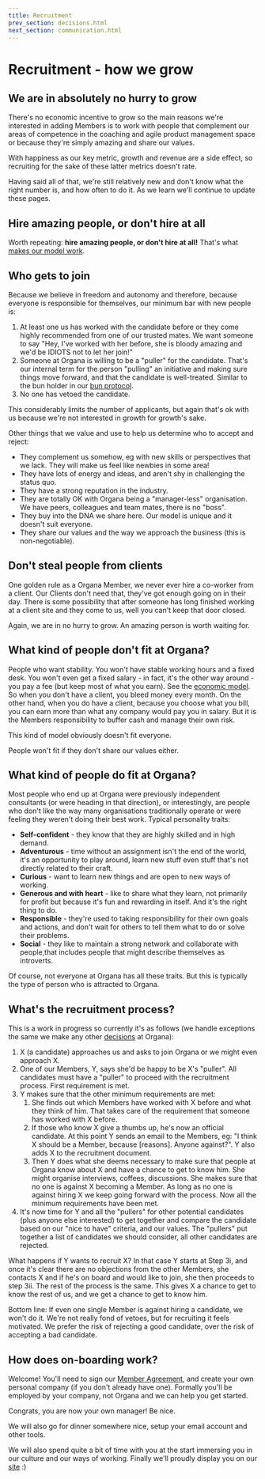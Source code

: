 ```yaml
---
title: Recruitment
prev_section: decisions.html
next_section: communication.html
---
```


Recruitment - how we grow
=========================

We are in absolutely no hurry to grow
--------------------------

There's no economic incentive to grow so the main reasons we're interested in adding Members is to work with people that complement our areas of competence in the coaching and agile product management space or because they're simply amazing and share our values. 

With happiness as our key metric, growth and revenue are a side effect, so recruiting for the sake of these latter metrics doesn't rate.

Having said all of that, we're still relatively new and don't know what the right number is, and how often to do it. As we learn we'll continue to update these pages. 

Hire amazing people, or don't hire at all
-----------------------------------------

Worth repeating: **hire amazing people, or don't hire at all!**
That's what [makes our model work](why-this-works.html).

Who gets to join
----------------

Because we believe in freedom and autonomy and therefore, because everyone is responsible for themselves, our minimum bar with new people is:

1.  At least one us has worked with the candidate before or they come highly recommended from one of our trusted mates. We want someone to say "Hey, I've worked with her before, she is bloody amazing and we'd be IDIOTS not to let her join!"  
2.  Someone at Organa is willing to be a "puller" for the candidate. That's our internal term for the person "pulling" an initiative and making sure things move forward, and that the candidate is well-treated. Similar to the bun holder in our [bun protocol](bun-protocol.html).
3.  No one has vetoed the candidate.

This considerably limits the number of applicants, but again that's ok with us because we're not interested in growth for growth's sake.

Other things that we value and use to help us determine who to accept and reject:

-   They complement us somehow, eg with new skills or perspectives that we lack. They will make us feel like newbies in some area!
-   They have lots of energy and ideas, and aren't  shy in challenging the status quo.
-   They have a strong reputation in the industry.
-   They are totally OK with Organa being a "manager-less" organisation. We have peers, colleagues and team mates, there is no "boss".
-   They buy into the DNA we share here. Our model is unique and it doesn't suit everyone. 
-   They share our values and the way we approach the business (this is non-negotiable).

Don't steal people from clients
--------------------------------

One golden rule as a Organa Member, we never ever hire a co-worker from a client. Our Clients don't need that, they've got enough going on in their day. There is some possibility that after someone has long finished working at a client site and they come to us, well you can't keep that door closed.

Again, we are in no hurry to grow. An amazing person is worth waiting for.

What kind of people don't fit at Organa?
---------------------------------------

People who want stability. You won't have stable working hours and a fixed desk. You won't even get a fixed salary - in fact, it's the other way around - you pay a fee (but keep most of what you earn). See the [economic model](economic-model.html). So when you don't have a client, you bleed money every month. On the other hand, when you do have a client, because you choose what you bill, you can earn more than what any company would pay you in salary. But it is the Members responsibility to buffer cash and manage their own risk.

This kind of model obviously doesn't fit everyone.

People won't fit if they don't share our values either. 

What kind of people do fit at Organa?
------------------------------------

Most people who end up at Organa were previously independent consultants (or were heading in that direction), or interestingly, are people who don't like the way many organisations traditionally operate or were feeling they weren't doing their best work.  Typical personality traits:

-   **Self-confident** - they know that they are highly skilled and in high demand.
-   **Adventurous** - time without an assignment isn't the end of the world, it's an opportunity to play around, learn new stuff even stuff that's not directly related to their craft.
-   **Curious** - want to learn new things and are open to new ways of working. 
-   **Generous and with heart** - like to share what they learn, not primarily for profit but because it's fun and rewarding in itself. And it's the right thing to do.
-   **Responsible** - they're used to taking responsibility for their own goals and actions, and don't wait for others to tell them what to do or solve their problems.
-   **Social** - they like to maintain a strong network and collaborate with people,that includes people that might describe themselves as introverts.

Of course, not everyone at Organa has all these traits. But this is typically the type of person who is attracted to Organa.

What's the recruitment process?
-------------------------------

This is a work in progress so currently it's as follows (we handle exceptions the same we make any other [decisions](decisions.html) at Organa):

1.  X (a candidate) approaches us and asks to join Organa or we might even approach X.
2.  One of our Members, Y, says she'd be happy to be X's "puller". All candidates must have a "puller" to proceed with the recruitment process. First requirement is met.
3.  Y makes sure that the other minimum requirements are met:
    1.  She finds out which Members have worked with X before and what they think of him. That takes care of the requirement that someone has worked with X before.
    2.  If those who know X give a thumbs up, he's now an official candidate. At this point Y sends an email to the Members, eg:  "I think X should be a Member, because \[reasons\]. Anyone against?". Y also adds X to the recruitment document.
    3.  Then Y does what she deems necessary to make sure that people at Organa know about X and have a chance to get to know him. She might organise interviews, coffees, discussions. She makes sure that no one is against X becoming a Member. As long as no one is against hiring X we keep going forward with the process. Now all the minimum requirements have been met.
4.  It's now time for Y and all the "pullers" for other potential candidates (plus anyone else interested) to get together and compare the candidate based on our "nice to have" criteria, and our values. The "pullers" put together a list of candidates we should consider, all other candidates are rejected.

What happens if Y wants to recruit X? In that case Y starts at Step 3i, and once it's clear there are no objections from the other Members, she contacts X and if he's on board and would like to join, she then proceeds to step 3ii. The rest of the process is the same. This gives X a chance to get to know the rest of us, and we get a chance to get to know him.

Bottom line: If even one single Member is against hiring a candidate, we won't do it. We're not really fond of vetoes, but for recruiting it feels motivated. We prefer the risk of rejecting a good candidate, over the risk of accepting a bad candidate.

How does on-boarding work?
--------------------------

Welcome! You'll need to sign our [Member Agreement](shareholder-contract-en.html), and create your own personal company (if you don't already have one). Formally you'll be employed by your company, not Organa and we can help you get started.

Congrats, you are now your own manager! Be nice.

We will also go for dinner somewhere nice, setup your email account and other tools. 

We will also spend quite a bit of time with you at the start immersing you in our culture and our ways of working. Finally we'll proudly display you on our [site](https://www.theproductspace.com/) :)
